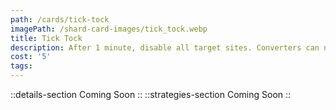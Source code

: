 ```yaml
---
path: /cards/tick-tock
imagePath: /shard-card-images/tick_tock.webp
title: Tick Tock
description: After 1 minute, disable all target sites. Converters can no longer be planted.
cost: '5'
tags:
---
```

::details-section
Coming Soon
::
::strategies-section
Coming Soon
::